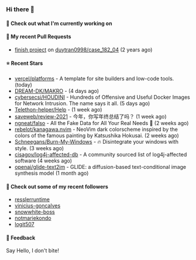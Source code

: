 ### Hi there 👋

#### 👷 Check out what I'm currently working on

#### 🔨 My recent Pull Requests

- [finish project](https://github.com/duytran0998/case_182_04/pull/1) on [duytran0998/case_182_04](https://github.com/duytran0998/case_182_04) (2 years ago)

#### ⭐ Recent Stars

- [vercel/platforms](https://github.com/vercel/platforms) - A template for site builders and low-code tools. (today)
- [DREAM-DK/MAKRO](https://github.com/DREAM-DK/MAKRO) -  (4 days ago)
- [cybersecsi/HOUDINI](https://github.com/cybersecsi/HOUDINI) - Hundreds of Offensive and Useful Docker Images for Network Intrusion. The name says it all. (5 days ago)
- [Telethon-helper/Help](https://github.com/Telethon-helper/Help) -  (1 week ago)
- [saveweb/review-2021](https://github.com/saveweb/review-2021) - 今年，你写年终总结了吗？ (1 week ago)
- [ngneat/falso](https://github.com/ngneat/falso) - All the Fake Data for All Your Real Needs 🙂 (2 weeks ago)
- [rebelot/kanagawa.nvim](https://github.com/rebelot/kanagawa.nvim) - NeoVim dark colorscheme inspired by the colors of the famous painting by Katsushika Hokusai. (2 weeks ago)
- [Schneegans/Burn-My-Windows](https://github.com/Schneegans/Burn-My-Windows) - 🔥 Disintegrate your windows with style. (3 weeks ago)
- [cisagov/log4j-affected-db](https://github.com/cisagov/log4j-affected-db) - A community sourced list of log4j-affected software (4 weeks ago)
- [openai/glide-text2im](https://github.com/openai/glide-text2im) - GLIDE: a diffusion-based text-conditional image synthesis model (1 month ago)

#### 👯 Check out some of my recent followers

- [resslerruntime](https://github.com/resslerruntime)
- [vinicius-goncalves](https://github.com/vinicius-goncalves)
- [snowwhite-boss](https://github.com/snowwhite-boss)
- [notmariekondo](https://github.com/notmariekondo)
- [logit507](https://github.com/logit507)

#### 💬 Feedback

Say Hello, I don't bite!